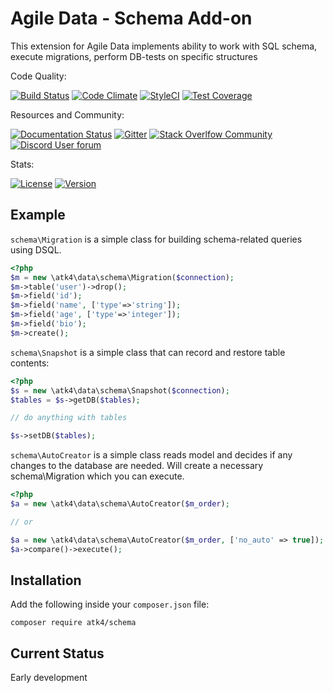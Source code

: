 # Agile Data - Schema Add-on

This extension for Agile Data implements ability to work with SQL schema,
execute migrations, perform DB-tests on specific structures

Code Quality:

[![Build Status](https://travis-ci.org/atk4/schema.png?branch=develop)](https://travis-ci.org/atk4/schema)
[![Code Climate](https://codeclimate.com/github/atk4/schema/badges/gpa.svg)](https://codeclimate.com/github/atk4/schema)
[![StyleCI](https://styleci.io/repos/69662508/shield)](https://styleci.io/repos/69662508)
[![Test Coverage](https://codeclimate.com/github/atk4/schema/badges/coverage.svg)](https://codeclimate.com/github/atk4/data/schema)

Resources and Community:

[![Documentation Status](https://readthedocs.org/projects/agile-schema/badge/?version=develop)](http://agile-schema.readthedocs.io/en/develop/?badge=latest)
[![Gitter](https://img.shields.io/gitter/room/atk4/atk4.svg?maxAge=2592000)](https://gitter.im/atk4/atk4?utm_source=badge&utm_medium=badge&utm_campaign=pr-badge&utm_content=badge)
[![Stack Overlfow Community](https://img.shields.io/stackexchange/stackoverflow/t/atk4.svg?maxAge=2592000)](http://stackoverflow.com/questions/ask?tags=atk4)
[![Discord User forum](https://img.shields.io/badge/discord-User_Forum-green.svg)](https://forum.agiletoolkit.org/c/44)

Stats:

[![License](https://poser.pugx.org/atk4/schema/license)](https://packagist.org/packages/atk4/schema)
[![Version](https://badge.fury.io/gh/atk4%2Fschema.svg)](https://packagist.org/packages/atk4/schema)


## Example

`schema\Migration` is a simple class for building schema-related
queries using DSQL.

``` php
<?php
$m = new \atk4\data\schema\Migration($connection);
$m->table('user')->drop();
$m->field('id');
$m->field('name', ['type'=>'string']);
$m->field('age', ['type'=>'integer']);
$m->field('bio');
$m->create();
```

`schema\Snapshot` is a simple class that can record and restore
table contents:

``` php
<?php
$s = new \atk4\data\schema\Snapshot($connection);
$tables = $s->getDB($tables);

// do anything with tables

$s->setDB($tables);
```

`schema\AutoCreator` is a simple class reads model and decides
if any changes to the database are needed. Will create a
necessary schema\Migration which you can execute.

``` php
<?php
$a = new \atk4\data\schema\AutoCreator($m_order);

// or

$a = new \atk4\data\schema\AutoCreator($m_order, ['no_auto' => true]);
$a->compare()->execute();
```

## Installation

Add the following inside your `composer.json` file:

``` console
composer require atk4/schema
```

## Current Status

Early development

